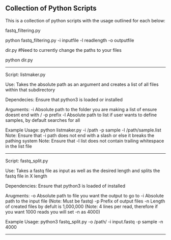 ## Collection of Python Scripts

This is a collection of python scripts with the usage outlined for each below:

fastq_filtering.py

python fastq_filtering.py -i inputfile -l readlength -o outputfile

dir.py  #Need to currently change the paths to your files

python dir.py

-----------------------------------------------------------------------------------------------------------------------------------------------------------
Script: listmaker.py

Use: Takes the absolute path as an argument and creates a list of all files within that subdirectory

Dependecies: Ensure that python3 is loaded or installed

Arguments:
-i Absolute path to the folder you are making a list of ensure doesnt end with /
-p prefix
-l Absolute path to list if user wants to define samples, by default searches for all


Example Usage: python listmaker.py -i /path -p sample -l /path/sample.list
Note: Ensure that -i path does not end with a slash or else it breaks the pathing system
Note: Ensure that -l list does not contain trailing whitespace in the list file

-----------------------------------------------------------------------------------------------------------------------------------------------------------
Script: fastq_split.py

Use: Takes a fastq file as input as well as the desired length and splits the fastq file in X length

Dependencies: Ensure that python3 is loaded of installed

Arugments:
-o Absolute path to file you want the output to go to
-i Absolute path to the input file (Note: Must be fastq)
-p Prefix of output files
-n Length of created files by defult is 1,000,000 (Note: 4 lines per read, therefore if you want 1000 reads you will set -n as 4000)

Example Usage: python3 fastq_split.py -o /path/ -i input.fastq -p sample -n 4000

-----------------------------------------------------------------------------------------------------------------------------------------------------------


